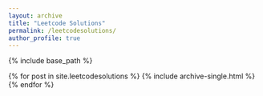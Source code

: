 ```yaml
---
layout: archive
title: "Leetcode Solutions"
permalink: /leetcodesolutions/
author_profile: true
---
```


{% include base_path %}

{% for post in site.leetcodesolutions %}
  {% include archive-single.html %}
{% endfor %}